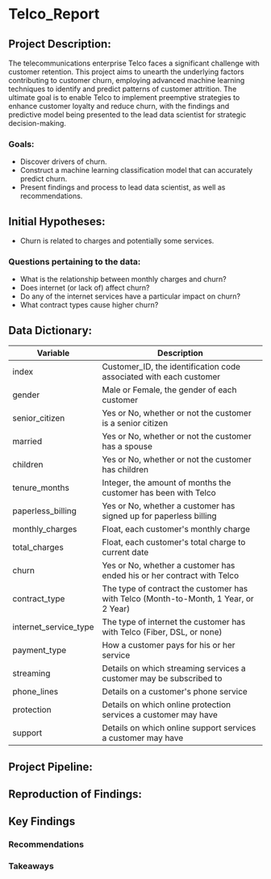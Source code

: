 # Telco_Report

## Project Description:
The telecommunications enterprise Telco faces a significant challenge with customer retention. This project aims to unearth the underlying factors contributing to customer churn, employing advanced machine learning techniques to identify and predict patterns of customer attrition. The ultimate goal is to enable Telco to implement preemptive strategies to enhance customer loyalty and reduce churn, with the findings and predictive model being presented to the lead data scientist for strategic decision-making.

### Goals:
- Discover drivers of churn.
- Construct a machine learning classification model that can accurately predict churn.
- Present findings and process to lead data scientist, as well as recommendations.

## Initial Hypotheses:
- Churn is related to charges and potentially some services.

### Questions pertaining to the data:
- What is the relationship between monthly charges and churn?
- Does internet (or lack of) affect churn? 
- Do any of the internet services have a particular impact on churn?
- What contract types cause higher churn?

## Data Dictionary:
| Variable | Description |
| -------- | ----------- |
| index | Customer_ID, the identification code associated with each customer |
| gender | Male or Female, the gender of each customer |
| senior_citizen | Yes or No, whether or not the customer is a senior citizen |
| married | Yes or No, whether or not the customer has a spouse |
| children | Yes or No, whether or not the customer has children |
| tenure_months | Integer, the amount of months the customer has been with Telco |
| paperless_billing | Yes or No, whether a customer has signed up for paperless billing |
| monthly_charges | Float, each customer's monthly charge |
| total_charges | Float, each customer's total charge to current date |
| churn | Yes or No, whether a customer has ended his or her contract with Telco |
| contract_type | The type of contract the customer has with Telco (Month-to-Month, 1 Year, or 2 Year) |
| internet_service_type | The type of internet the customer has with Telco (Fiber, DSL, or none) |
| payment_type | How a customer pays for his or her service |
| streaming | Details on which streaming services a customer may be subscribed to |
| phone_lines | Details on a customer's phone service |
| protection | Details on which online protection services a customer may have |
| support | Details on which online support services a customer may have |

## Project Pipeline:

## Reproduction of Findings:

## Key Findings

### Recommendations

### Takeaways